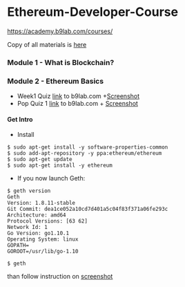 # Ethereum-Developer-Course
https://academy.b9lab.com/courses/

Copy of all materials is [here](https://docs.google.com/spreadsheets/d/1CRJ-z15SS8cCOezTVXzz5XFyPcT69zdFHvsbGqXYgXI)

### Module 1 - What is Blockchain?

### Module 2 - Ethereum Basics

- Week1 Quiz [link](https://academy.b9lab.com/courses/course-v1:B9lab+BLOCKSTARS-ETH-1+2019-03/courseware/09a8bd77f84f43c292cc0895fd73810b/deaedc91146d49cdbfd6b047c7380e2c/?child=first) to b9lab.com +[Screenshot](.......)
- Pop Quiz 1 [link](https://academy.b9lab.com/courses/course-v1:B9lab+BLOCKSTARS-ETH-1+2019-03/courseware/440e28a5280b4cf0895005b7569fce23/218d23af07194724af38d9f8911ed740/) to b9lab.com + [Screenshot](https://drive.google.com/file/d/15abPjkJiu6NooMAY4IcmPWlm6LQCZSoJ/view?usp=sharing)

#### Get Intro
- Install
```angular2
$ sudo apt-get install -y software-properties-common
$ sudo add-apt-repository -y ppa:ethereum/ethereum
$ sudo apt-get update
$ sudo apt-get install -y ethereum  
```

- If you now launch Geth:
```
$ geth version
Geth
Version: 1.8.11-stable
Git Commit: dea1ce052a10cd7d401a5c04f83f371a06fe293c
Architecture: amd64
Protocol Versions: [63 62]
Network Id: 1
Go Version: go1.10.1
Operating System: linux
GOPATH=
GOROOT=/usr/lib/go-1.10

$ geth
```
 than follow instruction on [screenshot](https://drive.google.com/file/d/1qcCUXb9H1F0dNrIwOUod4X-hedKDFP0g/view?usp=sharing)